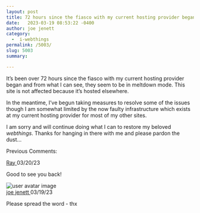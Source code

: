 ```yaml
---
layout: post
title: 72 hours since the fiasco with my current hosting provider began
date:   2023-03-19 08:53:22 -0400
author: joe jenett
category:
  -  i-webthings
permalink: /5003/
slug: 5003
summary: 

---
```

<p>It’s been over 72 hours since the fiasco with my current hosting provider began and from what I can see, they seem to be in meltdown mode. This site is not affected because it’s hosted elsewhere.</p>
<p>In the meantime, I’ve begun taking measures to resolve some of the issues though I am somewhat limited by the now faulty infrastructure which exists at my current hosting provider for most of my other sites.</p>
<p>I am sorry and will continue doing what I can to restore my beloved <em>webthings</em>. Thanks for hanging in there with me and please pardon the dust...</p>
<p>Previous Comments:</p>
<div class="cactus-comment">
<div class="cactus-comment-avatar">
<div class="cactus-comment-avatar-placeholder">
</div>
</div>
<div class="cactus-comment-content">
<div class="cactus-comment-header">
<a class="cactus-comment-displayname" href="https://matrix.to/#/@920670:cactus.chat">Ray
</a>
<time class="cactus-comment-time" title="Mon Mar 20 00:21:49 2023 UTC" datetime="2023-03-20T00:21:49+00:00">03/20/23
</time>
</div>
<div class="cactus-comment-body">
<div class="cactus-message-text">
<p>Good to see you back!
</p>
</div>
</div>
</div>
</div>
<div class="cactus-comment">
<div class="cactus-comment-avatar">
<img alt="user avatar image" src="https://matrix.cactus.chat:8448/_matrix/media/r0/thumbnail/matrix.org/QXQdYMvXFqpcNYmifiCExzUK?width=64&amp;height=64&amp;method=crop">
</div>
<div class="cactus-comment-content">
<div class="cactus-comment-header">
<a class="cactus-comment-displayname" href="https://matrix.to/#/@joejenett:matrix.org">joe jenett
</a>
<time class="cactus-comment-time" title="Sun Mar 19 18:36:36 2023 UTC" datetime="2023-03-19T18:36:36+00:00">03/19/23
</time>
</div>
<div class="cactus-comment-body">
<div class="cactus-message-text">
<p>Please spread the word - thx
</p>
</div>
</div>
</div>
</div>

<a style="display:none;" href="https://brid.gy/publish/mastodon"><small>(cross-posted to mastodon)</small></a>